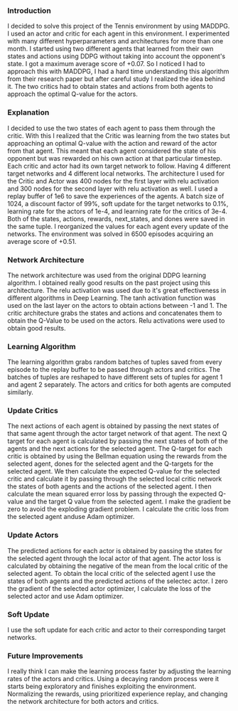 
### Introduction

I decided to solve this project of the Tennis environment by using MADDPG. I used an actor and critic for each agent in this environment. I experimented with many different hyperparameters and architectures for more than one month. I started using two different agents that learned from their own states and actions using DDPG without taking into account the opponent's state. I got a maximum average score of +0.07. So I noticed I had to approach this with MADDPG, I had a hard time understanding this algorithm from their research paper but after careful study I realized the idea behind it. The two critics had to obtain states and actions from both agents to approach the optimal Q-value for the actors.

### Explanation

I decided to use the two states of each agent to pass them through the critic. With this I realized that the Critic was learning from the two states but approaching an optimal Q-value with the action and reward of the actor from that agent. This meant that each agent considered the state of his opponent but was rewarded on his own action at that particular timestep. Each critic and actor had its own target network to follow. Having 4 different target networks and 4 different local networks. The architecture I used for the Critic and Actor was 400 nodes for the first layer with relu activation and 300 nodes for the second layer with relu activation as well. I used a replay buffer of 1e6 to save the experiences of the agents. A batch size of 1024, a discount factor of 99%, soft update for the target networks to 0.1%, learning rate for the actors of 1e-4, and learning rate for the critics of 3e-4. Both of the states, actions, rewards, next_states, and dones were saved in the same tuple. I reorganized the values for each agent every update of the networks. The environment was solved in 6500 episodes acquiring an average score of +0.51.

### Network Architecture

The network architecture was used from the original DDPG learning algorithm. I obtained really good results on the past project using this architecture. The relu activation was used due to it's great effectiveness in different algorithms in Deep Learning. The tanh activation function was used on the last layer on the actors to obtain actions between -1 and 1. The critic architecture grabs the states and actions and concatenates them to obtain the Q-Value to be used on the actors. Relu activations were used to obtain good results.

### Learning Algorithm

The learning algorithm grabs random batches of tuples saved from every episode to the replay buffer to be passed through actors and critics. The batches of tuples are reshaped to have different sets of tuples for agent 1 and agent 2 separately. The actors and critics for both agents are computed similarly.

### Update Critics
The next actions of each agent is obtained by passing the next states of that same agent through the actor target network of that agent. The next Q target for each agent is calculated by passing the next states of both of the agents and the next actions for the selected agent. The Q-target for each critic is obtained by using the Bellman equation using the rewards from the selected agent, dones for the selected agent and the Q-targets for the selected agent. We then calculate the expected Q-value for the selected critic and calculate it by passing through the selected local critic network the states of both agents and the actions of the selected agent. I then calculate the mean squared error loss by passing through the expected Q-value and the target Q value from the selected agent. I make the gradient be zero to avoid the exploding gradient problem. I calculate the critic loss from the selected agent anduse Adam optimizer.

### Update Actors
The predicted actions for each actor is obtained by passing the states for the selected agent through the local actor of that agent. The actor loss is calculated by obtaining the negative of the mean from the local critic of the selected agent. To obtain the local critic of the selected agent I use the states of both agents and the predicted actions of the selectec actor. I zero the gradient of the selected actor optimizer, I calculate the loss of the selected actor and use Adam optimizer.

### Soft Update
I use the soft update for each critic and actor to their corresponding target networks.

### Future Improvements

I really think I can make the learning process faster by adjusting the learning rates of the actors and critics. Using a decaying random process were it starts being exploratory and finishes exploiting the environment. Normalizing the rewards, using prioritized experience replay, and changing the network architecture for both actors and critics.



```python

```
